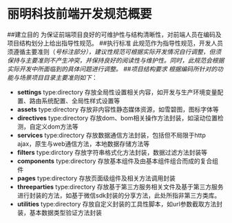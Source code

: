 # 丽明科技前端开发规范概要
##建立目的
为保证前端项目良好的可维护性与结构清晰性，对前端人员在编码及项目结构划分上给出指导性规范。
##执行标准
此规范作为指导性规范，开发人员须遵循主要准则（*号标注部分），建议性规范可根据实际开发情况自行调整，但须保持与主要准则不产生冲突，并保持良好的阅读性与维护性。同时，此规范会根据实际开发中所面临到的具体问题进行调整。
##项目结构要求
根据编码所针对的功能与场景项目目录主要准则如下*：
- **settings** type:directory 存放全局性设置相关内容，如开发与生产环境变量配置、路由系统配置、全局性样式设置等
- **assets** type:directory 存放非内容性静态媒体资源，如雪碧图，图标字体等
- **directives** type:directory 存放dom、bom相关操作方法封装，如滚动位置检测，自定义dom方法等
- **services** type:directory 存放数据通信方法封装，包括但不局限于http ajax，原生与web通信方法，本地数据存储方法等
- **filters** type:dirctory 存放字符串格式化方法封装，数据过滤方法封装等
- **components** type:directory 存放基本组件及由基本组件组合而成的复合组件
- **pages** type:directory 存放页面级组件及相关方法调用封装
- **threeparties** type:directory 存放基于第三方服务相关文件及基于第三方服务进行封装的方法，如基于微信sdk封装的分享方法，此处所指非第三方类库。
- **utilities** type:directory 存放自定义封装的工具性脚本，如url参数截取方法封装，基本数据类型验证方法封装
